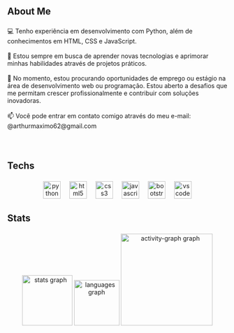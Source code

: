 <h2 align="left">About Me</h2>

###

<p align="left">💻 Tenho experiência em desenvolvimento com Python, além de conhecimentos em HTML, CSS e JavaScript.<br><br>🚀 Estou sempre em busca de aprender novas tecnologias e aprimorar minhas habilidades através de projetos práticos.<br><br>🎯 No momento, estou procurando oportunidades de emprego ou estágio na área de desenvolvimento web ou programação. Estou aberto a desafios que me permitam crescer profissionalmente e contribuir com soluções inovadoras.<br><br>📫 Você pode entrar em contato comigo através do meu e-mail: @arthurmaximo62@gmail.com</p>

###

<br clear="both">

<h2 align="left">Techs</h2>

###

<div align="center">
  <img src="https://skillicons.dev/icons?i=py" height="40" alt="python logo"  />
  <img width="12" />
  <img src="https://skillicons.dev/icons?i=html" height="40" alt="html5 logo"  />
  <img width="12" />
  <img src="https://skillicons.dev/icons?i=css" height="40" alt="css3 logo"  />
  <img width="12" />
  <img src="https://skillicons.dev/icons?i=js" height="40" alt="javascript logo"  />
  <img width="12" />
  <img src="https://cdn.jsdelivr.net/gh/devicons/devicon/icons/bootstrap/bootstrap-original.svg" height="40" alt="bootstrap logo"  />
  <img width="12" />
  <img src="https://skillicons.dev/icons?i=vscode" height="40" alt="vscode logo"  />
</div>

###

<h2 align="left">Stats</h2>

###

<div align="center">
  <img src="https://github-readme-stats.vercel.app/api?username=tutumax&hide_title=false&hide_rank=false&show_icons=true&include_all_commits=true&count_private=true&disable_animations=false&theme=tokyonight&locale=en&hide_border=false&order=1" height="115" alt="stats graph"  />
  <img src="https://github-readme-stats.vercel.app/api/top-langs?username=tutumax&locale=en&hide_title=false&layout=compact&card_width=320&langs_count=10&theme=tokyonight&hide_border=false&order=2" height="104" alt="languages graph"  />
  <img src="https://github-readme-activity-graph.vercel.app/graph?username=tutumax&radius=12&theme=tokyo-night&area=true&order=5&hide_border=true" height="210" alt="activity-graph graph"  />
</div>

###
